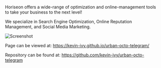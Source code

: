 Horiseon offers a wide-range of optimization and online-management tools to take your business to the next level!

We specialize in Search Engine Optimization, Online Reputation Management, and Social Media Marketing.

![Screenshot](kevin-ivy.github.com/urban-octo-telegram/assets/images/Screenshot.png)

Page can be viewed at: https://kevin-ivy.github.io/urban-octo-telegram/

Repository can be found at: https://github.com/kevin-ivy/urban-octo-telegram